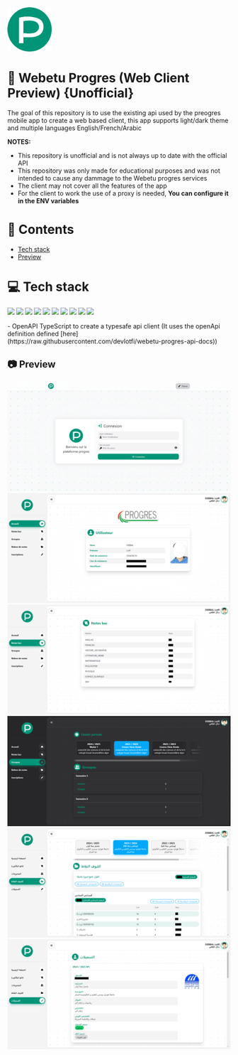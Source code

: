 <img height="100px" width="100px" src="https://raw.githubusercontent.com/devlotfi/webetu-progres-web-client/main/github-assets/logo.svg">

# 📜 Webetu Progres (Web Client Preview) {Unofficial}

The goal of this repository is to use the existing api used by the preogres mobile app to create a web based client, this app supports light/dark theme and multiple languages English/French/Arabic

**NOTES:**

- This repository is unofficial and is not always up to date with the official API
- This repository was only made for educational purposes and was not intended to cause any dammage to the Webetu progres services
- The client may not cover all the features of the app
- For the client to work the use of a proxy is needed, **You can configure it in the ENV variables**

# 📌 Contents

- [Tech stack](#-tech-stack)
- [Preview](#-preview)

# 💻 Tech stack

<p float="left">
  <img height="50px" src="https://devlotfi.github.io/stack-icons/icons/html.svg">
  <img height="50px" src="https://devlotfi.github.io/stack-icons/icons/css.svg">
  <img height="50px" src="https://devlotfi.github.io/stack-icons/icons/ts.svg">
  <img height="50px" src="https://devlotfi.github.io/stack-icons/icons/tailwind.svg">
  <img height="50px" src="https://devlotfi.github.io/stack-icons/icons/react.svg">
  <img height="50px" src="https://devlotfi.github.io/stack-icons/icons/fontawesome.svg">
  <img height="50px" src="https://devlotfi.github.io/stack-icons/icons/heroui.svg">
  <img height="50px" src="https://devlotfi.github.io/stack-icons/icons/tanstack-query.svg">
  <img height="50px" src="https://devlotfi.github.io/stack-icons/icons/react-router.svg">
  <img height="50px" src="https://devlotfi.github.io/stack-icons/icons/vite.svg">
</p>
- OpenAPI TypeScript to create a typesafe api client (It uses the openApi definition defined [here](https://raw.githubusercontent.com/devlotfi/webetu-progres-api-docs))

## 📷 Preview

<img src="https://raw.githubusercontent.com/devlotfi/webetu-progres-web-client/main/github-assets/preview-1.png">
<img src="https://raw.githubusercontent.com/devlotfi/webetu-progres-web-client/main/github-assets/preview-2.png">
<img src="https://raw.githubusercontent.com/devlotfi/webetu-progres-web-client/main/github-assets/preview-3.png">
<img src="https://raw.githubusercontent.com/devlotfi/webetu-progres-web-client/main/github-assets/preview-4.png">
<img src="https://raw.githubusercontent.com/devlotfi/webetu-progres-web-client/main/github-assets/preview-5.png">
<img src="https://raw.githubusercontent.com/devlotfi/webetu-progres-web-client/main/github-assets/preview-6.png">
